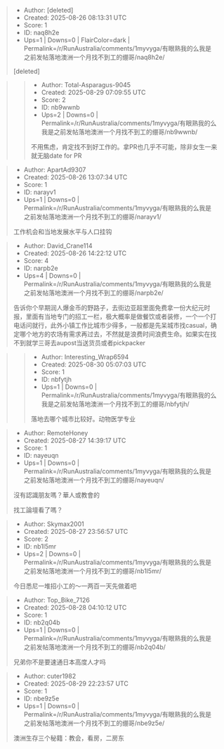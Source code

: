 > - Author: [deleted]
> - Created: 2025-08-26 08:13:31 UTC
> - Score: 1
> - ID: naq8h2e
> - Ups=1 | Downs=0 | FlairColor=dark | Permalink=/r/RunAustralia/comments/1myvyga/有眼熟我的么我是之前发帖落地澳洲一个月找不到工的绷哥/naq8h2e/
>
> [deleted]

>> - Author: Total-Asparagus-9045
>> - Created: 2025-08-29 07:09:55 UTC
>> - Score: 2
>> - ID: nb9wwnb
>> - Ups=2 | Downs=0 | Permalink=/r/RunAustralia/comments/1myvyga/有眼熟我的么我是之前发帖落地澳洲一个月找不到工的绷哥/nb9wwnb/
>>
>> 不用焦虑，肯定找不到好工作的。拿PR也几乎不可能，除非女生一来就无脑date for PR

> - Author: ApartAd9307
> - Created: 2025-08-26 13:07:34 UTC
> - Score: 1
> - ID: narayv1
> - Ups=1 | Downs=0 | Permalink=/r/RunAustralia/comments/1myvyga/有眼熟我的么我是之前发帖落地澳洲一个月找不到工的绷哥/narayv1/
>
> 工作机会和当地发展水平与人口挂钩

> - Author: David_Crane114
> - Created: 2025-08-26 14:22:12 UTC
> - Score: 4
> - ID: narpb2e
> - Ups=4 | Downs=0 | Permalink=/r/RunAustralia/comments/1myvyga/有眼熟我的么我是之前发帖落地澳洲一个月找不到工的绷哥/narpb2e/
>
> 告诉你个早期润人爆金币的野路子，去街边亚超里面免费拿一份大纪元时报，里面有当地专门的招工一栏，极大概率是做餐饮或者装修，一个一个打电话问就行，此外小镇工作比城市少得多，一般都是先呆城市找casual，确定哪个地方的农场有需求再过去，不然就是浪费时间浪费生命。如果实在找不到就学三哥去aupost当送货员或者pickpacker

>> - Author: Interesting_Wrap6594
>> - Created: 2025-08-30 05:07:03 UTC
>> - Score: 1
>> - ID: nbfytjh
>> - Ups=1 | Downs=0 | Permalink=/r/RunAustralia/comments/1myvyga/有眼熟我的么我是之前发帖落地澳洲一个月找不到工的绷哥/nbfytjh/
>>
>> 落地去哪个城市比较好。动物医学专业

> - Author: RemoteHoney
> - Created: 2025-08-27 14:39:17 UTC
> - Score: 1
> - ID: nayeuqn
> - Ups=1 | Downs=0 | Permalink=/r/RunAustralia/comments/1myvyga/有眼熟我的么我是之前发帖落地澳洲一个月找不到工的绷哥/nayeuqn/
>
> 沒有認識朋友嗎？華人或教會的
> 
> 找工論壇看了嗎？

> - Author: Skymax2001
> - Created: 2025-08-27 23:56:57 UTC
> - Score: 2
> - ID: nb1l5mr
> - Ups=2 | Downs=0 | Permalink=/r/RunAustralia/comments/1myvyga/有眼熟我的么我是之前发帖落地澳洲一个月找不到工的绷哥/nb1l5mr/
>
> 今日悉尼一堆招小工的～一两百一天先做着吧

> - Author: Top_Bike_7126
> - Created: 2025-08-28 04:10:12 UTC
> - Score: 1
> - ID: nb2q04b
> - Ups=1 | Downs=0 | Permalink=/r/RunAustralia/comments/1myvyga/有眼熟我的么我是之前发帖落地澳洲一个月找不到工的绷哥/nb2q04b/
>
> 兄弟你不是要速通日本高度人才吗

> - Author: cuter1982
> - Created: 2025-08-29 22:23:57 UTC
> - Score: 1
> - ID: nbe9z5e
> - Ups=1 | Downs=0 | Permalink=/r/RunAustralia/comments/1myvyga/有眼熟我的么我是之前发帖落地澳洲一个月找不到工的绷哥/nbe9z5e/
>
> 澳洲生存三个秘籍：教会，看房，二房东
